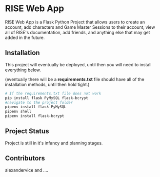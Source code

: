 # RISE Web App

RISE Web App is a Flask Python Project that allows users to create an account, add characters and Game Master Sessions to their account, view all of RISE's documentation, add friends, and anything else that may get added in the future.


## Installation

This project will eventually be deployed, until then you will need to install everything below.

(eventually there will be a  **requirements.txt** file should have all of the installation methods, until then hold tight.)

```bash
# If the requirements.txt file does not work
pip install flask PyMySQL flask-bcrypt
#navigate to the project folder
pipenv install flask PyMySQL
pipenv shell
pipenv install flask-bcrypt
```

## Project Status

Project is still in it's infancy and planning stages.

## Contributors

alexandervice and ....